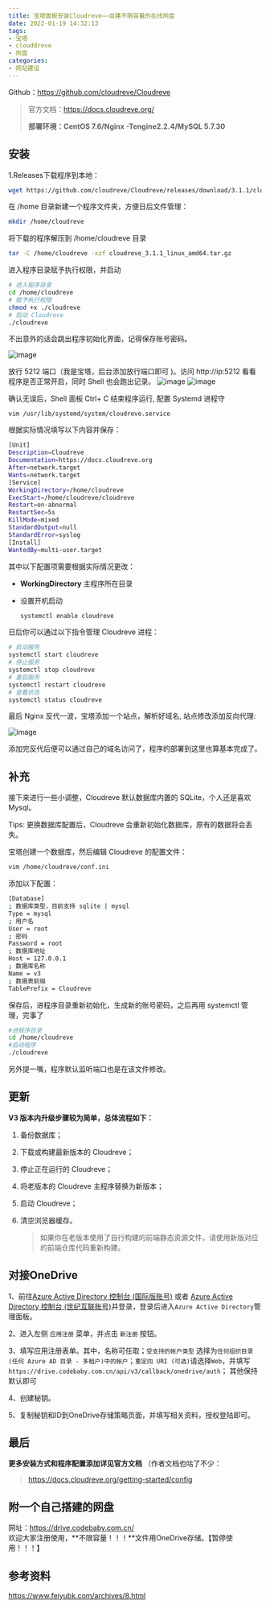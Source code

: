 ```yaml
---
title: 宝塔面板安装Cloudreve——自建不限容量的在线网盘
date: 2022-01-19 14:32:13
tags:
- 宝塔
- clouddreve
- 网盘
categories:
- 网站建设
---
```

Github：https://github.com/cloudreve/Cloudreve

> 官方文档：https://docs.cloudreve.org/
>
> **部署环境：CentOS 7.6/Nginx -Tengine2.2.4/MySQL 5.7.30**

## 安装

1.Releases下载程序到本地：

```bash
wget https://github.com/cloudreve/Cloudreve/releases/download/3.1.1/cloudreve_3.1.1_linux_amd64.tar.gz
```

在 /home 目录新建一个程序文件夹，方便日后文件管理：

```bash
mkdir /home/cloudreve
```

将下载的程序解压到 /home/cloudreve 目录

```bash
tar -C /home/cloudreve -xzf cloudreve_3.1.1_linux_amd64.tar.gz
```

进入程序目录赋予执行权限，并启动

```bash
# 进入程序目录
cd /home/cloudreve
# 赋予执行权限
chmod +x ./cloudreve
# 启动 Cloudreve
./cloudreve
```

不出意外的话会跳出程序初始化界面，记得保存账号密码。

![image](https://vip2.loli.io/2022/01/27/8ISaRh5cDn7LtNY.jpg)

放行 5212 端口（我是宝塔，后台添加放行端口即可 )。访问 http://ip:5212 看看程序是否正常开启，同时 Shell 也会跑出记录。
![image](https://vip2.loli.io/2022/01/27/P1oWftS8Uv2u7dD.jpg)
![image](https://vip2.loli.io/2022/01/27/vHADRozQXK8ShP4.jpg)


确认无误后，Shell 面板 Ctrl+ C 结束程序运行, 配置 Systemd 进程守  

```
vim /usr/lib/systemd/system/cloudreve.service
```

根据实际情况填写以下内容并保存：

```bash
[Unit]
Description=Cloudreve
Documentation=https://docs.cloudreve.org
After=network.target
Wants=network.target
[Service]
WorkingDirectory=/home/cloudreve
ExecStart=/home/cloudreve/cloudreve
Restart=on-abnormal
RestartSec=5s
KillMode=mixed
StandardOutput=null
StandardError=syslog
[Install]
WantedBy=multi-user.target
```

其中以下配置项需要根据实际情况更改：

- **WorkingDirectory** 主程序所在目录

- 设置开机启动

  ```bash
  systemctl enable cloudreve
  ```

  

日后你可以通过以下指令管理 Cloudreve 进程：

```bash
# 启动服务
systemctl start cloudreve
# 停止服务 
systemctl stop cloudreve
# 重启服务 
systemctl restart cloudreve
# 查看状态 
systemctl status cloudreve
```

最后 Nginx 反代一波，宝塔添加一个站点，解析好域名, 站点修改添加反向代理:

![image](https://vip2.loli.io/2022/01/27/8ISaRh5cDn7LtNY.jpg)

添加完反代后便可以通过自己的域名访问了，程序的部署到这里也算基本完成了。

## 补充

接下来进行一些小调整，Cloudreve 默认数据库内置的 SQLite，个人还是喜欢 Mysql。

Tips: 更换数据库配置后，Cloudreve 会重新初始化数据库，原有的数据将会丢失。

宝塔创建一个数据库，然后编辑 Cloudreve 的配置文件：

```bash
vim /home/cloudreve/conf.ini
```

添加以下配置：

```bash
[Database]
; 数据库类型，目前支持 sqlite | mysql
Type = mysql
; 用户名
User = root
; 密码
Password = root
; 数据库地址
Host = 127.0.0.1
; 数据库名称
Name = v3
; 数据表前缀
TablePrefix = Cloudreve
```

保存后，进程序目录重新初始化，生成新的账号密码，之后再用 systemctl 管理，完事了

```bash
#进程序目录
cd /home/cloudreve
#启动程序
./cloudreve
```

另外提一嘴，程序默认监听端口也是在该文件修改。

## 更新

**V3 版本内升级步骤较为简单，总体流程如下：**

1. 备份数据库；

2. 下载或构建最新版本的 Cloudreve；

3. 停止正在运行的 Cloudreve；

4. 将老版本的 Cloudreve 主程序替换为新版本；

5. 启动 Cloudreve；

6. 清空浏览器缓存。

   > 如果你在老版本使用了自行构建的前端静态资源文件，请使用新版对应的前端仓库代码重新构建。

## 对接OneDrive

1、前往[Azure Active Directory 控制台 (国际版账号)](https://portal.azure.com/#blade/Microsoft_AAD_IAM/ActiveDirectoryMenuBlade/Overview) 或者 [Azure Active Directory 控制台 (世纪互联账号)](https://portal.azure.cn/#blade/Microsoft_AAD_IAM/ActiveDirectoryMenuBlade/Overview)并登录，登录后进入`Azure Active Directory`管理面板。

2、进入左侧 `应用注册` 菜单，并点击 `新注册` 按钮。

3、填写应用注册表单。其中，名称可任取；`受支持的帐户类型` 选择为`任何组织目录(任何 Azure AD 目录 - 多租户)中的帐户`；`重定向 URI (可选)`请选择`Web`，并填写`https://drive.codebaby.com.cn/api/v3/callback/onedrive/auth`； 其他保持默认即可

4、创建秘钥。

5、复制秘钥和ID到OneDrive存储策略页面，并填写相关资料，授权登陆即可。



## 最后

**更多安装方式和程序配置添加详见官方文档** （作者文档也咕了不少：

> https://docs.cloudreve.org/getting-started/config

## 附一个自己搭建的网盘
网址：https://drive.codebaby.com.cn/   
欢迎大家注册使用，**不限容量！！！**文件用OneDrive存储。【暂停使用！！！】

##  参考资料

https://www.feiyubk.com/archives/8.html
